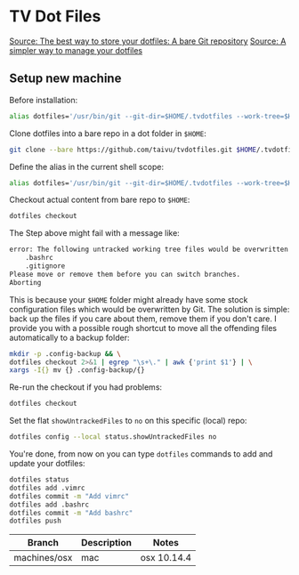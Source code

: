 # TV Dot Files

[Source: The best way to store your dotfiles: A bare Git repository](https://www.atlassian.com/git/tutorials/dotfiles)
[Source: A simpler way to manage your dotfiles](https://www.anand-iyer.com/blog/2018/a-simpler-way-to-manage-your-dotfiles.html)

## Setup new machine

Before installation:

``` bash
alias dotfiles='/usr/bin/git --git-dir=$HOME/.tvdotfiles --work-tree=$HOME'
```

Clone dotfiles into a bare repo in a dot folder in `$HOME`:

``` bash
git clone --bare https://github.com/taivu/tvdotfiles.git $HOME/.tvdotfiles
```

Define the alias in the current shell scope:

``` bash
alias dotfiles='/usr/bin/git --git-dir=$HOME/.tvdotfiles --work-tree=$HOME'
```

Checkout actual content from bare repo to `$HOME`:

``` bash
dotfiles checkout
```

The Step above might fail with a message like:

``` bash
error: The following untracked working tree files would be overwritten by checkout:
    .bashrc
    .gitignore
Please move or remove them before you can switch branches.
Aborting
```

This is because your `$HOME` folder might already have some stock configuration files which would be overwritten by Git. The solution is simple: back up the files if you care about them, remove them if you don't care. I provide you with a possible rough shortcut to move all the offending files automatically to a backup folder:

``` bash
mkdir -p .config-backup && \
dotfiles checkout 2>&1 | egrep "\s+\." | awk {'print $1'} | \
xargs -I{} mv {} .config-backup/{}
```

Re-run the checkout if you had problems:

``` bash
dotfiles checkout
```

Set the flat `showUntrackedFiles` to `no` on this specific (local) repo:

``` bash
dotfiles config --local status.showUntrackedFiles no
```

You're done, from now on you can type `dotfiles` commands to add and update your dotfiles:

``` bash
dotfiles status
dotfiles add .vimrc
dotfiles commit -m "Add vimrc"
dotfiles add .bashrc
dotfiles commit -m "Add bashrc"
dotfiles push
```

Branch | Description | Notes
-------|-------------|------
machines/osx | mac | osx 10.14.4

